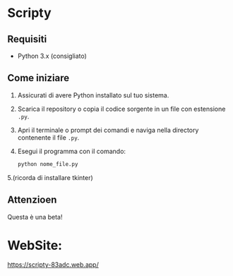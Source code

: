 # Scripty


## Requisiti

- Python 3.x (consigliato)

## Come iniziare

1. Assicurati di avere Python installato sul tuo sistema.

2. Scarica il repository o copia il codice sorgente in un file con estensione `.py`.

3. Apri il terminale o prompt dei comandi e naviga nella directory contenente il file `.py`.

4. Esegui il programma con il comando:
   ```bash
   python nome_file.py
5.(ricorda di installare tkinter)

## Attenzioen ##
Questa è una beta!



# WebSite:
https://scripty-83adc.web.app/
